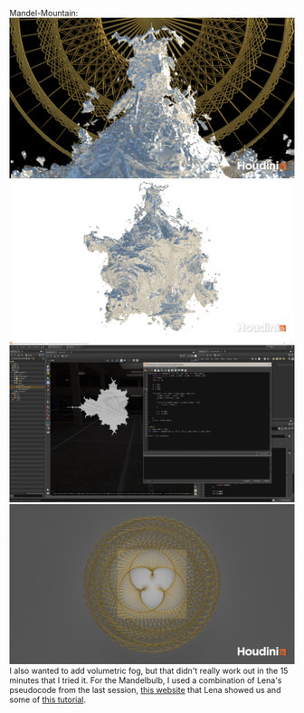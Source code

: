 Mandel-Mountain:
![mandel_mountain](mandel_mountain.png)
![bulb](mandelbulb.png)
![2dmandel](2dMandel.png)
![emblem](emblem.png)
I also wanted to add volumetric fog, but that didn't really work out in the 15 minutes that I tried it. For the Mandelbulb, I used a combination of Lena's pseudocode from the last session, [this website](https://www.skytopia.com/project/fractal/mandelbulb.html) that Lena showed us and some of [this tutorial](https://www.youtube.com/watch?v=_mwJ7mlYRWg).